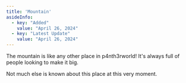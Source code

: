 ```yaml
---
title: 'Mountain'
asideInfo:
  - key: "Added"
    value: "April 26, 2024"
  - key: "Latest Update"
    value: "April 26, 2024"
---
```


The mountain is like any other place in p4nth3rworld!
It's always full of people looking to make it big.

Not much else is known about this place at this very moment.